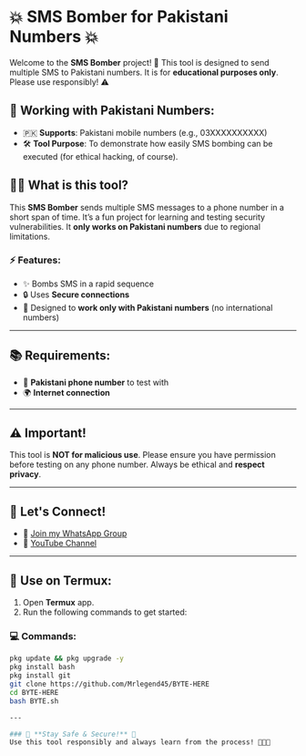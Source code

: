 # 💥 **SMS Bomber for Pakistani Numbers** 💥

Welcome to the **SMS Bomber** project! 🚀 This tool is designed to send multiple SMS to Pakistani numbers. It is for **educational purposes only**. Please use responsibly! ⚠️

## 📱 **Working with Pakistani Numbers:**
- 🇵🇰 **Supports**: Pakistani mobile numbers (e.g., 03XXXXXXXXXX)  
- 🛠️ **Tool Purpose**: To demonstrate how easily SMS bombing can be executed (for ethical hacking, of course).

## 🧑‍💻 **What is this tool?**
This **SMS Bomber** sends multiple SMS messages to a phone number in a short span of time. It’s a fun project for learning and testing security vulnerabilities. It **only works on Pakistani numbers** due to regional limitations.

### ⚡ **Features**:
- ✨ Bombs SMS in a rapid sequence
- 🔒 Uses **Secure connections**
- 📡 Designed to **work only with Pakistani numbers** (no international numbers)

---

## 📚 **Requirements**:
- 📲 **Pakistani phone number** to test with
- 🌍 **Internet connection**

---

## ⚠️ **Important!**
This tool is **NOT for malicious use**. Please ensure you have permission before testing on any phone number. Always be ethical and **respect privacy**.

---

## 🔗 **Let's Connect!**
- 📱 [Join my WhatsApp Group](https://chat.whatsapp.com/D1QVjlWubfc3KEgvp9GyjB)  
- 🎥 [YouTube Channel](https://www.youtube.com/@mrlegendhub)

---

## 📱 **Use on Termux:**

1. Open **Termux** app.
2. Run the following commands to get started:

### 💻 **Commands:**

```bash
pkg update && pkg upgrade -y
pkg install bash
pkg install git
git clone https://github.com/Mrlegend45/BYTE-HERE
cd BYTE-HERE
bash BYTE.sh

---

### 🚨 **Stay Safe & Secure!** 🚨  
Use this tool responsibly and always learn from the process! 👨‍💻🔐
